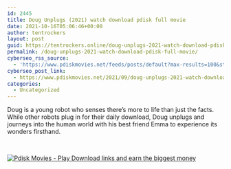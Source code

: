```yaml
---
id: 2445
title: Doug Unplugs (2021) watch download pdisk full movie
date: 2021-10-16T05:06:46+00:00
author: tentrockers
layout: post
guid: https://tentrockers.online/doug-unplugs-2021-watch-download-pdisk-full-movie/
permalink: /doug-unplugs-2021-watch-download-pdisk-full-movie/
cyberseo_rss_source:
  - 'https://www.pdiskmovies.net/feeds/posts/default?max-results=100&start-index=201'
cyberseo_post_link:
  - https://www.pdiskmovies.net/2021/09/doug-unplugs-2021-watch-download-pdisk.html
categories:
  - Uncategorized
---
```

<span><span>Doug is a young robot who senses there’s more to life than just the facts. While other robots plug in for their daily download, Doug unplugs and journeys into the human world with his best friend Emma to experience its wonders firsthand.</span></span>

<span><span>&nbsp;</span></span>

[![](https://1.bp.blogspot.com/-a93bp85aB6g/YUXjACCiX3I/AAAAAAAAbQE/GHmPI7h0af0tqn6tYzd0cdrDv9Hu9LUSACLcBGAsYHQ/s16000/Play_it_New-removebg-preview.png "Pdisk Movies - Play Download links and earn the biggest money")](https://pdisklink.com/1/bnYybHdsMDAycXAy?dn=1)